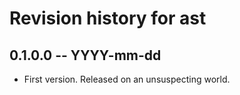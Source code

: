 # Revision history for ast

## 0.1.0.0 -- YYYY-mm-dd

* First version. Released on an unsuspecting world.
